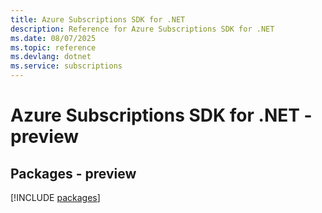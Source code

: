 ```yaml
---
title: Azure Subscriptions SDK for .NET
description: Reference for Azure Subscriptions SDK for .NET
ms.date: 08/07/2025
ms.topic: reference
ms.devlang: dotnet
ms.service: subscriptions
---
```

# Azure Subscriptions SDK for .NET - preview
## Packages - preview
[!INCLUDE [packages](subscriptions-index.md)]